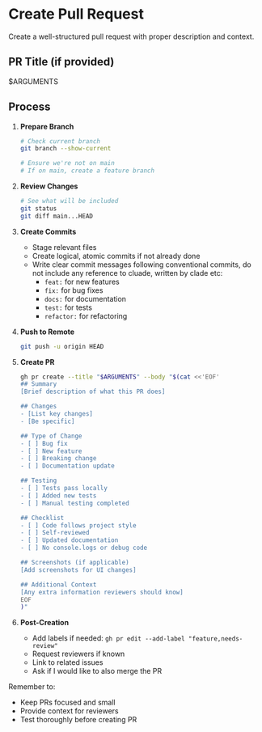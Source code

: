 # Create Pull Request

Create a well-structured pull request with proper description and context.

## PR Title (if provided)
$ARGUMENTS

## Process

1. **Prepare Branch**
   ```bash
   # Check current branch
   git branch --show-current

   # Ensure we're not on main
   # If on main, create a feature branch
   ```

2. **Review Changes**
   ```bash
   # See what will be included
   git status
   git diff main...HEAD
   ```

3. **Create Commits**
   - Stage relevant files
   - Create logical, atomic commits if not already done
   - Write clear commit messages following conventional commits, do not include any reference to cluade, written by clade etc:
     - `feat:` for new features
     - `fix:` for bug fixes
     - `docs:` for documentation
     - `test:` for tests
     - `refactor:` for refactoring

4. **Push to Remote**
   ```bash
   git push -u origin HEAD
   ```

5. **Create PR**
   ```bash
   gh pr create --title "$ARGUMENTS" --body "$(cat <<'EOF'
   ## Summary
   [Brief description of what this PR does]

   ## Changes
   - [List key changes]
   - [Be specific]

   ## Type of Change
   - [ ] Bug fix
   - [ ] New feature
   - [ ] Breaking change
   - [ ] Documentation update

   ## Testing
   - [ ] Tests pass locally
   - [ ] Added new tests
   - [ ] Manual testing completed

   ## Checklist
   - [ ] Code follows project style
   - [ ] Self-reviewed
   - [ ] Updated documentation
   - [ ] No console.logs or debug code

   ## Screenshots (if applicable)
   [Add screenshots for UI changes]

   ## Additional Context
   [Any extra information reviewers should know]
   EOF
   )"
   ```

6. **Post-Creation**
   - Add labels if needed: `gh pr edit --add-label "feature,needs-review"`
   - Request reviewers if known
   - Link to related issues
   - Ask if I would like to also merge the PR

Remember to:
- Keep PRs focused and small
- Provide context for reviewers
- Test thoroughly before creating PR

